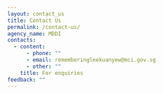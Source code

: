 ```yaml
---
layout: contact_us
title: Contact Us
permalink: /contact-us/
agency_name: MDDI
contacts:
  - content:
      - phone: ""
      - email: rememberingleekuanyew@mci.gov.sg
      - other: ""
    title: For enquiries
feedback: ""
---
```

